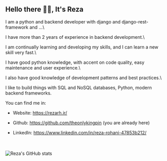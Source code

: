 
<h2>
Hello there 👋🏻, It's Reza
</h2>

I am a python and backend developer with django and django-rest-framework and ...\

I have more than 2 years of experience in backend development.\

I am continually learning and developing my skills, and I can learn a new skill very fast.\

I have good python knowledge, with accent on code quality, easy maintenance and user experience.\

I also have good knowledge of development patterns and best practices.\

I like to build things with SQL and NoSQL databases, Python, modern backend frameworks.

You can find me in:

- Website: https://rezarh.ir/

- Github: https://github.com/theonlykingpin (you are already here)

- LinkedIn: https://www.linkedin.com/in/reza-rohani-47853b212/

\
\
![Reza's GitHub stats](https://github-readme-stats.vercel.app/api?username=theonlykingpin&show_icons=true)
